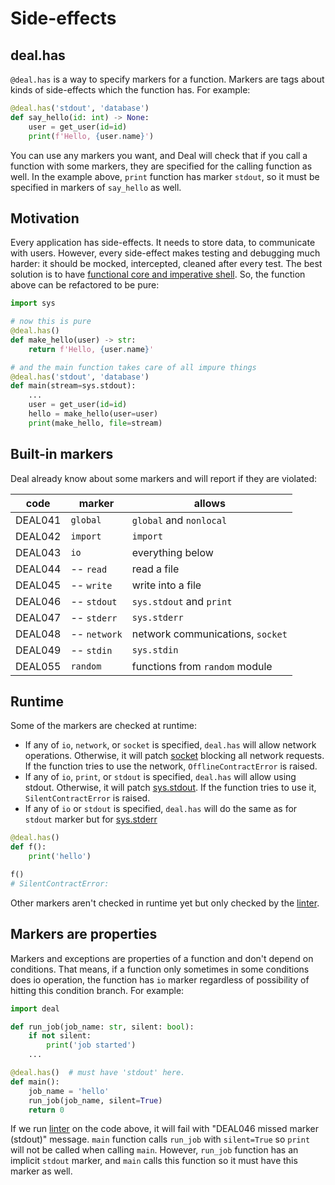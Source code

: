 # Side-effects

## deal.has

`@deal.has` is a way to specify markers for a function. Markers are tags about kinds of side-effects which the function has. For example:

```python run
@deal.has('stdout', 'database')
def say_hello(id: int) -> None:
    user = get_user(id=id)
    print(f'Hello, {user.name}')
```

You can use any markers you want, and Deal will check that if you call a function with some markers, they are specified for the calling function as well. In the example above, `print` function has marker `stdout`, so it must be specified in markers of `say_hello` as well.

## Motivation

Every application has side-effects. It needs to store data, to communicate with users. However, every side-effect makes testing and debugging much harder: it should be mocked, intercepted, cleaned after every test. The best solution is to have [functional core and imperative shell](https://www.destroyallsoftware.com/screencasts/catalog/functional-core-imperative-shell). So, the function above can be refactored to be pure:

```python run
import sys

# now this is pure
@deal.has()
def make_hello(user) -> str:
    return f'Hello, {user.name}'

# and the main function takes care of all impure things
@deal.has('stdout', 'database')
def main(stream=sys.stdout):
    ...
    user = get_user(id=id)
    hello = make_hello(user=user)
    print(make_hello, file=stream)
```

## Built-in markers

Deal already know about some markers and will report if they are violated:

| code    | marker       | allows                           |
| ------- | ------------ | -------------------------------- |
| DEAL041 | `global`     | `global` and `nonlocal`          |
| DEAL042 | `import`     | `import`                         |
| DEAL043 | `io`         | everything below                 |
| DEAL044 | -- `read`    | read a file                      |
| DEAL045 | -- `write`   | write into a file                |
| DEAL046 | -- `stdout`  | `sys.stdout` and `print`         |
| DEAL047 | -- `stderr`  | `sys.stderr`                     |
| DEAL048 | -- `network` | network communications, `socket` |
| DEAL049 | -- `stdin`   | `sys.stdin`                      |
| DEAL055 | `random`     | functions from `random` module   |

## Runtime

Some of the markers are checked at runtime:

+ If any of `io`, `network`, or `socket` is specified, `deal.has` will allow network operations. Otherwise, it will patch [socket](https://docs.python.org/3/library/socket.html) blocking all network requests. If the function tries to use the network, `OfflineContractError` is raised.
+ If any of `io`, `print`, or `stdout` is specified, `deal.has` will allow using stdout. Otherwise, it will patch [sys.stdout](https://docs.python.org/3/library/sys.html#sys.stdout). If the function tries to use it, `SilentContractError` is raised.
+ If any of `io` or `stdout` is specified, `deal.has` will do the same as for `stdout` marker but for [sys.stderr](https://docs.python.org/3/library/sys.html#sys.stderr)

```python
@deal.has()
def f():
    print('hello')

f()
# SilentContractError:
```

Other markers aren't checked in runtime yet but only checked by the [linter](linter).

## Markers are properties

Markers and exceptions are properties of a function and don't depend on conditions. That means, if a function only sometimes in some conditions does io operation, the function has `io` marker regardless of possibility of hitting this condition branch. For example:

```python run
import deal

def run_job(job_name: str, silent: bool):
    if not silent:
        print('job started')
    ...

@deal.has()  # must have 'stdout' here.
def main():
    job_name = 'hello'
    run_job(job_name, silent=True)
    return 0
```

If we run [linter](linter) on the code above, it will fail with "DEAL046 missed marker (stdout)" message. `main` function calls `run_job` with `silent=True` so `print` will not be called when calling `main`. However, `run_job` function has an implicit `stdout` marker, and `main` calls this function so it must have this marker as well.
